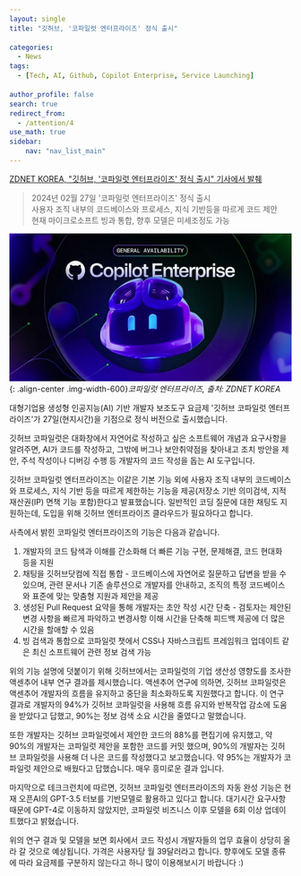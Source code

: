 ```yaml
---
layout: single 
title: "깃허브, '코파일럿 엔터프라이즈' 정식 출시"

categories: 
  - News
tags:
  - [Tech, AI, Github, Copilot Enterprise, Service Launching]

author_profile: false
search: true
redirect_from:
  - /attention/4
use_math: true
sidebar:
    nav: "nav_list_main"
---
```

[ZDNET KOREA, "깃허브, '코파일럿 엔터프라이즈' 정식 출시" 기사에서 발췌](https://zdnet.co.kr/view/?no=20240228105159)

> 2024년 02월 27일 '코파일럿 엔터프라이즈' 정식 출시 \
> 사용자 조직 내부의 코드베이스와 프로세스, 지식 기반등을 따르게 코드 제안\
> 현재 마이크로소프트 빙과 통합, 향후 모델은 미세조정도 가능

![copilot_enterprise](/images/news/2024-02-28-news4/github_copilot_en.png){: .align-center .img-width-600}*코파일럿 엔터프라이즈, 출처: ZDNET KOREA*

대형기업용 생성형 인공지능(AI) 기반 개발자 보조도구 요금제 '깃허브 코파일럿 엔터프라이즈'가 27일(현지시간)을 기점으로 정식 버전으로 출시했습니다.

깃허브 코파일럿은 대화창에서 자연어로 작성하고 싶은 소프트웨어 개념과 요구사항을 알려주면, AI가 코드를 작성하고, 그밖에 버그나 보안취약점을 찾아내고 조치 방안을 제안, 주석 작성이나 디버깅 수행 등 개발자의 코드 작성을 돕는 AI 도구입니다. 

깃허브 코파일럿 엔터프라이즈는 이같은 기본 기능 외에 사용자 조직 내부의 코드베이스와 프로세스, 지식 기반 등을 따르게 제한하는 기능을 제공(저장소 기반 의미검색, 지적재산권(IP) 면책 기능 포함)한다고 발표했습니다. 일반적인 코딩 질문에 대한 채팅도 지원하는데, 도입을 위해 깃허브 엔터프라이즈 클라우드가 필요하다고 합니다. 

사측에서 밝힌 코파일럿 엔터프라이즈의 기능은 다음과 같습니다. 
1. 개발자의 코드 탐색과 이해를 간소화해 더 빠른 기능 구현, 문제해결, 코드 현대화 등을 지원
2. 채팅을 깃허브닷컴에 직접 통합 - 코드베이스에 자연어로 질문하고 답변을 받을 수 있으며, 관련 문서나 기존 솔루션으로 개발자를 안내하고, 조직의 특정 코드베이스와 표준에 맞는 맞춤형 지원과 제안을 제공
3. 생성된 Pull Request 요약을 통해 개발자는 초안 작성 시간 단축 - 검토자는 제안된 변경 사항을 빠르게 파악하고 변경사항 이해 시간을 단축해 피드백 제공에 더 많은 시간을 할애할 수 있음
4. 빙 검색과 통합으로 코파일럿 챗에서 CSS나 자바스크립트 프레임워크 업데이트 같은 최신 소프트웨어 관련 정보 검색 가능

위의 기능 설명에 덧붙이기 위해 깃허브에서는 코파일럿의 기업 생산성 영향도를 조사한 액센추어 내부 연구 결과를 제시했습니다. 액센추어 연구에 의하면, 깃허브 코파일럿은 액센추어 개발자의 흐름을 유지하고 중단을 최소화하도록 지원했다고 합니다. 이 연구 결과로 개발자의 94%가 깃허브 코파일럿을 사용해 흐름 유지와 반복작업 감소에 도움을 받았다고 답했고, 90%는 정보 검색 소요 시간을 줄였다고 말했습니다.

또한 개발자는 깃허브 코파일럿에서 제안한 코드의 88%를 편집기에 유지했고, 약 90%의 개발자는 코파일럿 제안을 포함한 코드를 커밋 했으며, 90%의 개발자는 깃허브 코파일럿을 사용해 더 나은 코드를 작성했다고 보고했습니다. 약 95%는 개발자가 코파일럿 제안으로 배웠다고 답했습니다. 매우 흥미로운 결과 입니다. 

마지막으로 테크크런치에 따르면, 깃허브 코파일럿 엔터프라이즈의 자동 완성 기능은 현재 오픈AI의 GPT-3.5 터보를 기반모델로 활용하고 있다고 합니다. 대기시간 요구사항 때문에 GPT-4로 이동하지 않았지만, 코파일럿 비즈니스 이후 모델을 6회 이상 업데이트했다고 밝혔습니다.

위의 연구 결과 및 모델을 보면 회사에서 코드 작성시 개발자들의 업무 효율이 상당히 올라 갈 것으로 예상됩니다. 가격은 사용자당 월 39달러라고 합니다. 향후에도 모델 종류에 따라 요금제를 구분하지 않는다고 하니 많이 이용해보시기 바랍니다 :) 

